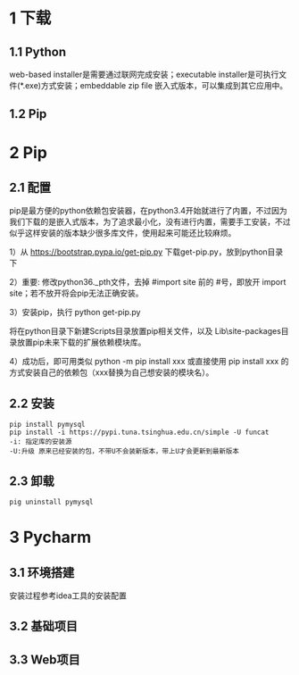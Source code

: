 # 1 下载

## 1.1 Python

web-based installer是需要通过联网完成安装；executable installer是可执行文件(*.exe)方式安装；embeddable zip file 嵌入式版本，可以集成到其它应用中。

## 1.2 Pip

# 2 Pip

## 2.1 配置

pip是最方便的python依赖包安装器，在python3.4开始就进行了内置，不过因为我们下载的是嵌入式版本，为了追求最小化，没有进行内置，需要手工安装，不过似乎这样安装的版本缺少很多库文件，使用起来可能还比较麻烦。

1）从 https://bootstrap.pypa.io/get-pip.py 下载get-pip.py，放到python目录下

2）重要: 修改python36._pth文件，去掉 #import site 前的 #号，即放开 import site；若不放开将会pip无法正确安装。

3）安装pip，执行 python get-pip.py

将在python目录下新建Scripts目录放置pip相关文件，以及 Lib\site-packages目录放置pip未来下载的扩展依赖模块库。

4）成功后，即可用类似 python -m pip install xxx 或直接使用 pip install xxx 的方式安装自己的依赖包（xxx替换为自己想安装的模块名）。

## 2.2 安装

```properties
pip install pymysql
pip install -i https://pypi.tuna.tsinghua.edu.cn/simple -U funcat
-i: 指定库的安装源
-U:升级 原来已经安装的包，不带U不会装新版本，带上U才会更新到最新版本
```

## 2.3 卸载

```properties
pig uninstall pymysql
```

# 3 Pycharm

## 3.1 环境搭建

安装过程参考idea工具的安装配置



## 3.2 基础项目





## 3.3 Web项目